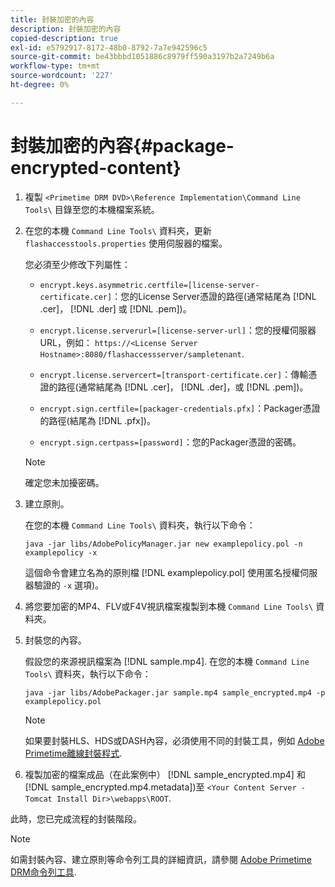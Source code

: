 ```yaml
---
title: 封裝加密的內容
description: 封裝加密的內容
copied-description: true
exl-id: e5792917-8172-48b0-8792-7a7e942596c5
source-git-commit: be43bbbd1051886c8979ff590a3197b2a7249b6a
workflow-type: tm+mt
source-wordcount: '227'
ht-degree: 0%

---
```


# 封裝加密的內容{#package-encrypted-content}

1. 複製 `<Primetime DRM DVD>\Reference Implementation\Command Line Tools\` 目錄至您的本機檔案系統。
1. 在您的本機 `Command Line Tools\` 資料夾，更新 `flashaccesstools.properties` 使用伺服器的檔案。

   您必須至少修改下列屬性：

   * `encrypt.keys.asymmetric.certfile=[license-server-certificate.cer]`：您的License Server憑證的路徑(通常結尾為 [!DNL .cer]， [!DNL .der] 或 [!DNL .pem])。

   * `encrypt.license.serverurl=[license-server-url]`：您的授權伺服器URL，例如：    `https://<License Server Hostname>:8080/flashaccessserver/sampletenant`.

   * `encrypt.license.servercert=[transport-certificate.cer]`：傳輸憑證的路徑(通常結尾為 [!DNL .cer]， [!DNL .der]，或 [!DNL .pem])。

   * `encrypt.sign.certfile=[packager-credentials.pfx]`：Packager憑證的路徑(結尾為 [!DNL .pfx])。

   * `encrypt.sign.certpass=[password]`：您的Packager憑證的密碼。
   >[!NOTE]
   >
   >確定您未加擾密碼。

1. 建立原則。

   在您的本機 `Command Line Tools\` 資料夾，執行以下命令：

   ```
   java -jar libs/AdobePolicyManager.jar new examplepolicy.pol -n examplepolicy -x
   ```

   這個命令會建立名為的原則檔 [!DNL examplepolicy.pol] 使用匿名授權伺服器驗證的 `-x` 選項)。
1. 將您要加密的MP4、FLV或F4V視訊檔案複製到本機 `Command Line Tools\` 資料夾。
1. 封裝您的內容。

   假設您的來源視訊檔案為 [!DNL sample.mp4]. 在您的本機 `Command Line Tools\` 資料夾，執行以下命令：

   ```
   java -jar libs/AdobePackager.jar sample.mp4 sample_encrypted.mp4 -p examplepolicy.pol
   ```

   >[!NOTE]
   >
   >如果要封裝HLS、HDS或DASH內容，必須使用不同的封裝工具，例如 [Adobe Primetime離線封裝程式](https://helpx.adobe.com/content/dam/help/en/primetime/guides/offline_packager_getting_started.pdf).

1. 複製加密的檔案成品（在此案例中） [!DNL sample_encrypted.mp4] 和 [!DNL sample_encrypted.mp4.metadata])至 `<Your Content Server - Tomcat Install Dir>\webapps\ROOT`.

此時，您已完成流程的封裝階段。

>[!NOTE]
>
>如需封裝內容、建立原則等命令列工具的詳細資訊，請參閱 [Adobe Primetime DRM命令列工具](../drm-reference-implementations/command-line-tools/command-line-tools-overview.md).
